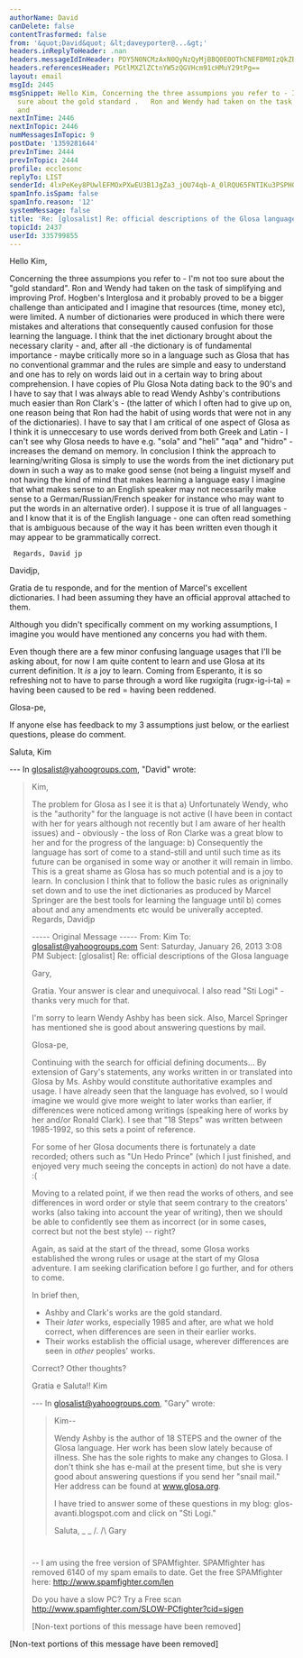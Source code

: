 ```yaml
---
authorName: David
canDelete: false
contentTrasformed: false
from: '&quot;David&quot; &lt;daveyporter@...&gt;'
headers.inReplyToHeader: .nan
headers.messageIdInHeader: PDY5N0NCMzAxN0QyNzQyMjBBQ0E0OThCNEFBM0IzQkZBQGRhdmlkPg==
headers.referencesHeader: PGtlMXZlZCtnYW5zQGVHcm91cHMuY29tPg==
layout: email
msgId: 2445
msgSnippet: Hello Kim, Concerning the three assumpions you refer to - I m not too
  sure about the gold standard .   Ron and Wendy had taken on the task of simplifying
  and
nextInTime: 2446
nextInTopic: 2446
numMessagesInTopic: 9
postDate: '1359281644'
prevInTime: 2444
prevInTopic: 2444
profile: ecclesonc
replyTo: LIST
senderId: 4lxPeKey8PUwlEFMOxPXwEU3B1JgZa3_jOU74qb-A_0lRQU65FNTIKu3PSPHQOFrohhgDUmFU7GbMEtJeQQw0_8VfNAR0_qwGQ
spamInfo.isSpam: false
spamInfo.reason: '12'
systemMessage: false
title: 'Re: [glosalist] Re: official descriptions of the Glosa language'
topicId: 2437
userId: 335799855
---
```



  Hello Kim,

  Concerning the three assumpions you refer to - I'm not too sure about the "gold standard".   Ron and Wendy had taken on the task of simplifying and improving Prof. Hogben's Interglosa and it probably proved to be a bigger challenge than anticipated and I imagine that resources (time, money etc),  were limited.   A number of dictionaries were produced in which there were mistakes and alterations that consequently caused confusion for those learning the language.   I think that the inet dictionary brought about the necessary clarity - and, after all -the dictionary is of fundamental importance  - maybe critically more so in a language such as Glosa that has no conventional grammar and the rules are simple and easy to understand and one has to rely on words laid out in a certain way to bring about comprehension.    I have copies of Plu Glosa Nota dating back to the 90's and I have to say that I was always able to read Wendy Ashby's contributions much easier than Ron Clark's - (the latter of which I often had to give up on, one reason being that Ron had the habit of using words that were not in any of the dictionaries).    I have to say that I am critical of one aspect of Glosa as I think it is unneccesary to use words derived from  both Greek and Latin  - I can't see why Glosa needs to have e.g. "sola" and "heli" "aqa" and "hidro" - increases the demand on memory.   In conclusion I think the approach to learning/writing Glosa is simply to use the words from the inet dictionary put down in such a way as to make good sense (not being a linguist myself and not having the kind of mind that makes learning a language easy I imagine that what makes sense to an English speaker may not necessarily make sense to a German/Russian/French speaker for instance who may want to put the words in an alternative order).   I suppose it is true of all languages - and I know that it is of the English language - one can often read something that is ambiguous because of the way it has been written even though it may appear to be grammatically correct.

     Regards, David jp


  Davidjp,

  Gratia de tu responde, and for the mention of Marcel's excellent dictionaries. I had been assuming they have an official approval attached to them.

  Although you didn't specifically comment on my working assumptions, I imagine you would have mentioned any concerns you had with them.

  Even though there are a few minor confusing language usages that I'll be asking about, for now I am quite content to learn and use Glosa at its current definition. It *is* a joy to learn. Coming from Esperanto, it is so refreshing not to have to parse through a word like rugxigita (rugx-ig-i-ta) = having been caused to be red = having been reddened.

  Glosa-pe,

  If anyone else has feedback to my 3 assumptions just below, or the earliest questions, please do comment.

  Saluta,
  Kim

  --- In glosalist@yahoogroups.com, "David" wrote:
  >
  > Kim,
  > 
  > The problem for Glosa as I see it is that a) Unfortunately Wendy, who is the "authority" for the language is not active (I have been in contact with her for years although not recently but I am aware of her health issues) and - obviously - the loss of Ron Clarke was a great blow to her and for the progress of the language: b) Consequently the language has sort of come to a stand-still and until such time as its future can be organised in some way or another it will remain in limbo. This is a great shame as Glosa has so much potential and is a joy to learn. In conclusion I think that to follow the basic rules as origninally set down and to use the inet dictionaries as produced by Marcel Springer are the best tools for learning the language until b) comes about and any amendments etc would be univerally accepted.
  > Regards, Davidjp 
  > 
  > 
  > ----- Original Message ----- 
  > From: Kim 
  > To: glosalist@yahoogroups.com 
  > Sent: Saturday, January 26, 2013 3:08 PM
  > Subject: [glosalist] Re: official descriptions of the Glosa language
  > 
  > 
  > 
  > 
  > 
  > Gary,
  > 
  > Gratia. Your answer is clear and unequivocal. I also read "Sti Logi" - thanks very much for that.
  > 
  > I'm sorry to learn Wendy Ashby has been sick. Also, Marcel Springer has mentioned she is good about answering questions by mail.
  > 
  > Glosa-pe,
  > 
  > Continuing with the search for official defining documents... By extension of Gary's statements, any works written in or translated into Glosa by Ms. Ashby would constitute authoritative examples and usage. I have already seen that the language has evolved, so I would imagine we would give more weight to later works than earlier, if differences were noticed among writings (speaking here of works by her and/or Ronald Clark). I see that "18 Steps" was written between 1985-1992, so this sets a point of reference.
  > 
  > For some of her Glosa documents there is fortunately a date recorded; others such as "Un Hedo Prince" (which I just finished, and enjoyed very much seeing the concepts in action) do not have a date. :(
  > 
  > Moving to a related point, if we then read the works of others, and see differences in word order or style that seem contrary to the creators' works (also taking into account the year of writing), then we should be able to confidently see them as incorrect (or in some cases, correct but not the best style) -- right?
  > 
  > Again, as said at the start of the thread, some Glosa works established the wrong rules or usage at the start of my Glosa adventure. I am seeking clarification before I go further, and for others to come.
  > 
  > In brief then,
  > - Ashby and Clark's works are the gold standard.
  > - Their *later* works, especially 1985 and after, are what we hold correct, when differences are seen in their earlier works.
  > - Their works establish the official usage, wherever differences are seen in *other* peoples' works.
  > 
  > Correct? Other thoughts?
  > 
  > Gratia e Saluta!!
  > Kim
  > 
  > --- In glosalist@yahoogroups.com, "Gary" wrote:
  > >
  > > Kim--
  > > 
  > > Wendy Ashby is the author of 18 STEPS and the owner of the Glosa language. Her work has been slow lately because of illness. She has the sole rights to make any changes to Glosa. I don't think she has e-mail at the present time, but she is very good about answering questions if you send her "snail mail." Her address can be found at www.glosa.org.
  > > 
  > > I have tried to answer some of these questions in my blog: glos-avanti.blogspot.com and click on "Sti Logi."
  > > 
  > > Saluta,
  > > _ _
  > > /.
  > > /\ Gary
  > > #
  > >
  > 
  > 
  > 
  > 
  > 
  > --
  > I am using the free version of SPAMfighter.
  > SPAMfighter has removed 6140 of my spam emails to date.
  > Get the free SPAMfighter here: http://www.spamfighter.com/len
  > 
  > Do you have a slow PC? Try a Free scan http://www.spamfighter.com/SLOW-PCfighter?cid=sigen
  > 
  > 
  > [Non-text portions of this message have been removed]
  >



  


[Non-text portions of this message have been removed]


